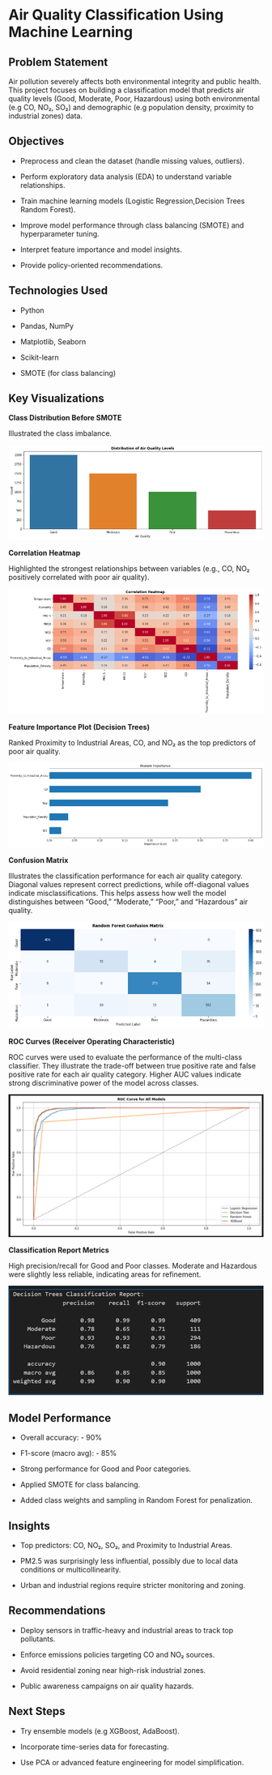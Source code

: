 # Air Quality Classification Using Machine Learning

## Problem Statement

Air pollution severely affects both environmental integrity and public health. This project focuses on building a classification model that predicts air quality levels (Good, Moderate, Poor, Hazardous) using both environmental (e.g CO, NO₂, SO₂) and demographic (e.g population density, proximity to industrial zones) data.

## Objectives

- Preprocess and clean the dataset (handle missing values, outliers).

- Perform exploratory data analysis (EDA) to understand variable relationships.

- Train machine learning models (Logistic Regression,Decision Trees Random Forest).

- Improve model performance through class balancing (SMOTE) and hyperparameter tuning.

- Interpret feature importance and model insights.

- Provide policy-oriented recommendations.

## Technologies Used

- Python

- Pandas, NumPy

- Matplotlib, Seaborn

- Scikit-learn

- SMOTE (for class balancing)

## Key Visualizations

**Class Distribution Before SMOTE**

Illustrated the class imbalance.

![Distribution of Air Quality Levels](visuals/Distribution%20of%20Air%20Quality%20Levels.png)


**Correlation Heatmap**

Highlighted the strongest relationships between variables (e.g., CO, NO₂ positively correlated with poor air quality).

![Correlation Heatmap](visuals/Correlation%20Heatmap.png)


**Feature Importance Plot (Decision Trees)**

Ranked Proximity to Industrial Areas, CO, and NO₂ as the top predictors of poor air quality.

![Feature Importance](visuals/Feature%20Importance.png)

**Confusion Matrix**

Illustrates the classification performance for each air quality category. Diagonal values represent correct predictions, while off-diagonal values indicate misclassifications. This helps assess how well the model distinguishes between “Good,” “Moderate,” “Poor,” and “Hazardous” air quality.

![Confusion Matrix](visuals/Confusion%20matrix.png)

**ROC Curves (Receiver Operating Characteristic)**

ROC curves were used to evaluate the performance of the multi-class classifier. They illustrate the trade-off between true positive rate and false positive rate for each air quality category. Higher AUC values indicate strong discriminative power of the model across classes.

![ROC Curves](./visuals/ROC_curves.png)

**Classification Report Metrics**

High precision/recall for Good and Poor classes. Moderate and Hazardous were slightly less reliable, indicating areas for refinement.

![Classification Report](visuals/Classification%20Report.png)

## Model Performance

- Overall accuracy: - 90%

- F1-score (macro avg): - 85%

- Strong performance for Good and Poor categories.

- Applied SMOTE for class balancing.

- Added class weights and sampling in Random Forest for penalization.

## Insights

- Top predictors: CO, NO₂, SO₂, and Proximity to Industrial Areas.

- PM2.5 was surprisingly less influential, possibly due to local data conditions or multicollinearity.

- Urban and industrial regions require stricter monitoring and zoning.

## Recommendations

- Deploy sensors in traffic-heavy and industrial areas to track top pollutants.

- Enforce emissions policies targeting CO and NO₂ sources.

- Avoid residential zoning near high-risk industrial zones.

- Public awareness campaigns on air quality hazards.

## Next Steps

- Try ensemble models (e.g XGBoost, AdaBoost).

- Incorporate time-series data for forecasting.

- Use PCA or advanced feature engineering for model simplification.